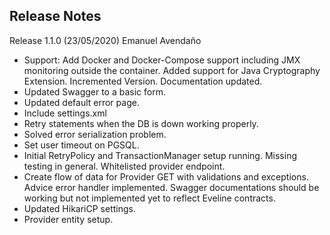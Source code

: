 Release Notes
---

Release 1.1.0 (23/05/2020) Emanuel Avendaño
 * Support: Add Docker and Docker-Compose support including JMX monitoring outside the container. Added support for Java Cryptography Extension. Incremented Version. Documentation updated.
 * Updated Swagger to a basic form.
 * Updated default error page.
 * Include settings.xml
 * Retry statements when the DB is down working properly.
 * Solved error serialization problem.
 * Set user timeout on PGSQL.
 * Initial RetryPolicy and TransactionManager setup running. Missing testing in general. Whitelisted provider endpoint.
 * Create flow of data for Provider GET with validations and exceptions. Advice error handler implemented. Swagger documentations should be working but not implemented yet to reflect Eveline contracts.
 * Updated HikariCP settings.
 * Provider entity setup.